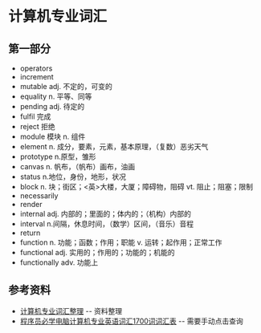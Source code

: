 # 计算机专业词汇

## 第一部分

- operators
- increment
- mutable adj. 不定的，可变的
- equality n. 平等、同等
- pending adj. 待定的
- fulfil 完成
- reject 拒绝
- module 模块 n. 组件
- element n. 成分，要素，元素，基本原理，（复数）恶劣天气
- prototype n.原型，雏形
- canvas n. 帆布，（帆布）画布，油画
- status n.地位，身份，地形，状况
- block n. 块；街区；<英>大楼，大厦；障碍物，阻碍 vt. 阻止；阻塞；限制
- necessarily
- render
- internal adj. 内部的；里面的；体内的；（机构）内部的
- interval n.间隔，休息时间，（数学）区间，（音乐）音程
- return
- function n. 功能；函数；作用；职能 v. 运转；起作用；正常工作
- functional adj. 实用的；作用的；功能的；机能的
- functionally adv. 功能上

## 参考资料

- [计算机专业词汇整理](https://www.jianshu.com/p/918196b5a92f) -- 资料整理
- [程序员必学电脑计算机专业英语词汇1700词词汇表](https://www.koolearn.com/dict/tag_1953_4.html) -- 需要手动点击查询